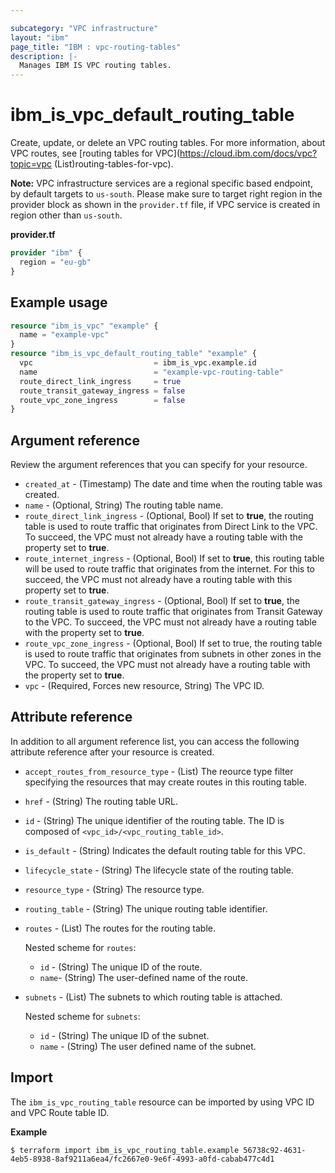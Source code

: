```yaml
---

subcategory: "VPC infrastructure"
layout: "ibm"
page_title: "IBM : vpc-routing-tables"
description: |-
  Manages IBM IS VPC routing tables.
---
```


# ibm_is_vpc_default_routing_table
Create, update, or delete an VPC routing tables. For more information, about VPC routes, see [routing tables for VPC](https://cloud.ibm.com/docs/vpc?topic=vpc (List)routing-tables-for-vpc).

**Note:** 
VPC infrastructure services are a regional specific based endpoint, by default targets to `us-south`. Please make sure to target right region in the provider block as shown in the `provider.tf` file, if VPC service is created in region other than `us-south`.

**provider.tf**

```terraform
provider "ibm" {
  region = "eu-gb"
}
```


## Example usage

```terraform
resource "ibm_is_vpc" "example" {
  name = "example-vpc"
}
resource "ibm_is_vpc_default_routing_table" "example" {
  vpc                           = ibm_is_vpc.example.id
  name                          = "example-vpc-routing-table"
  route_direct_link_ingress     = true
  route_transit_gateway_ingress = false
  route_vpc_zone_ingress        = false
}

```

## Argument reference
Review the argument references that you can specify for your resource. 

- `created_at` - (Timestamp)  The date and time when the routing table was created.
- `name` - (Optional, String) The routing table name.
- `route_direct_link_ingress` - (Optional, Bool)  If set to **true**, the routing table is used to route traffic that originates from Direct Link to the VPC. To succeed, the VPC must not already have a routing table with the property set to **true**.
- `route_internet_ingress` - (Optional, Bool) If set to **true**, this routing table will be used to route traffic that originates from the internet. For this to succeed, the VPC must not already have a routing table with this property set to **true**.
- `route_transit_gateway_ingress` - (Optional, Bool) If set to **true**, the routing table is used to route traffic that originates from Transit Gateway to the VPC. To succeed, the VPC must not already have a routing table with the property set to **true**.
- `route_vpc_zone_ingress` - (Optional, Bool) If set to true, the routing table is used to route traffic that originates from subnets in other zones in the VPC. To succeed, the VPC must not already have a routing table with the property set to **true**.
- `vpc` - (Required, Forces new resource, String) The VPC ID. 

## Attribute reference
In addition to all argument reference list, you can access the following attribute reference after your resource is created.

- `accept_routes_from_resource_type` - (List) The reource type filter specifying the resources that may create routes in this routing table.
- `href` - (String) The routing table URL.
- `id` - (String) The unique identifier of the routing table. The ID is composed of `<vpc_id>/<vpc_routing_table_id>`.
- `is_default` - (String)  Indicates the default routing table for this VPC.
- `lifecycle_state` - (String) The lifecycle state of the routing table.
- `resource_type` - (String) The resource type.
- `routing_table` - (String) The unique routing table identifier.
- `routes` - (List) The routes for the routing table.

  Nested scheme for `routes`:
  - `id` - (String) The unique ID of the route.
  - `name`-  (String) The user-defined name of the route.
- `subnets` - (List) The subnets to which routing table is attached.

  Nested scheme for `subnets`:
  - `id` - (String) The unique ID of the subnet.
  - `name` - (String) The user defined name of the subnet.

## Import
The `ibm_is_vpc_routing_table` resource can be imported by using VPC ID and VPC Route table ID.

**Example**

```
$ terraform import ibm_is_vpc_routing_table.example 56738c92-4631-4eb5-8938-8af9211a6ea4/fc2667e0-9e6f-4993-a0fd-cabab477c4d1
```

